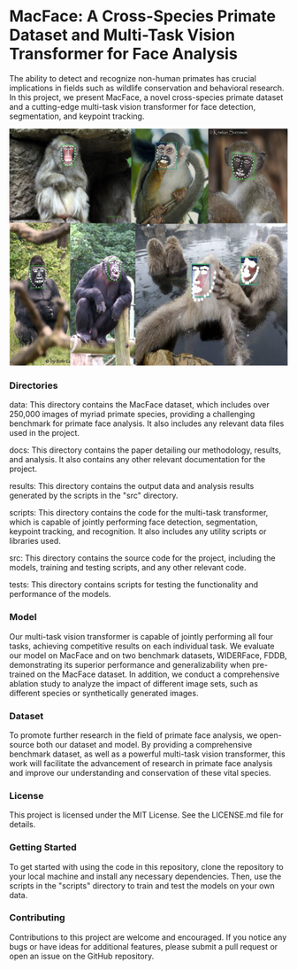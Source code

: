 # MacFace: A Cross-Species Primate Dataset and Multi-Task Vision Transformer for Face Analysis
The ability to detect and recognize non-human primates has crucial implications in fields such as wildlife conservation and behavioral research. In this project, we present MacFace, a novel cross-species primate dataset and a cutting-edge multi-task vision transformer for face detection, segmentation, and keypoint tracking.

![MacFace samples](docs/visual-aids/macface_readme_sample.png)

### Directories
data: This directory contains the MacFace dataset, which includes over 250,000 images of myriad primate species, providing a challenging benchmark for primate face analysis. It also includes any relevant data files used in the project.

docs: This directory contains the paper detailing our methodology, results, and analysis. It also contains any other relevant documentation for the project.

results: This directory contains the output data and analysis results generated by the scripts in the "src" directory.

scripts: This directory contains the code for the multi-task transformer, which is capable of jointly performing face detection, segmentation, keypoint tracking, and recognition. It also includes any utility scripts or libraries used.

src: This directory contains the source code for the project, including the models, training and testing scripts, and any other relevant code.

tests: This directory contains scripts for testing the functionality and performance of the models.

### Model
Our multi-task vision transformer is capable of jointly performing all four tasks, achieving competitive results on each individual task. We evaluate our model on MacFace and on two benchmark datasets, WIDERFace, FDDB, demonstrating its superior performance and generalizability when pre-trained on the MacFace dataset. In addition, we conduct a comprehensive ablation study to analyze the impact of different image sets, such as different species or synthetically generated images.

### Dataset
To promote further research in the field of primate face analysis, we open-source both our dataset and model. By providing a comprehensive benchmark dataset, as well as a powerful multi-task vision transformer, this work will facilitate the advancement of research in primate face analysis and improve our understanding and conservation of these vital species.

### License
This project is licensed under the MIT License. See the LICENSE.md file for details.

### Getting Started
To get started with using the code in this repository, clone the repository to your local machine and install any necessary dependencies. Then, use the scripts in the "scripts" directory to train and test the models on your own data.

### Contributing
Contributions to this project are welcome and encouraged. If you notice any bugs or have ideas for additional features, please submit a pull request or open an issue on the GitHub repository.
